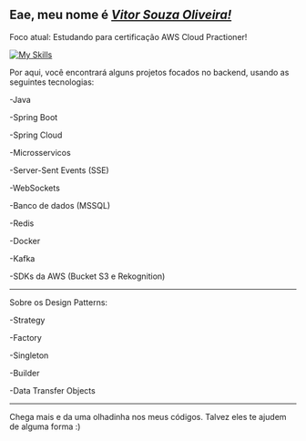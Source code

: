 
<h2> Eae, meu nome é <a href="https://www.linkedin.com/in/vitor-souzaa/"><i>Vitor Souza Oliveira!</i></a></h2>

Foco atual: Estudando para certificação AWS Cloud Practioner!

[![My Skills](https://skillicons.dev/icons?i=java,spring,kafka,aws,redis,mysql,docker,mongodb)](https://skillicons.dev)

Por aqui, você encontrará alguns projetos focados no backend, usando as seguintes tecnologias:
<p>-Java</p> 
<p>-Spring Boot</p>
<p>-Spring Cloud</p>
<p>-Microsservicos</p>
<p>-Server-Sent Events (SSE)</p>
<p>-WebSockets</p>
<p>-Banco de dados (MSSQL)</p>
<p>-Redis</p>
<p>-Docker</p>
<p>-Kafka</p>
<p>-SDKs da AWS (Bucket S3 e Rekognition)</p>

<hr>

Sobre os Design Patterns:
<p>-Strategy</p>
<p>-Factory</p>
<p>-Singleton</p>
<p>-Builder</p>
<p>-Data Transfer Objects</p>

<hr>

Chega mais e da uma olhadinha nos meus códigos. Talvez eles te ajudem de alguma forma :)


    

